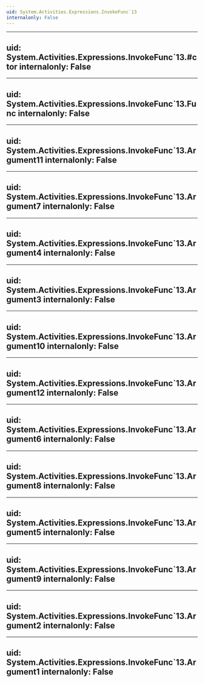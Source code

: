 ```yaml
---
uid: System.Activities.Expressions.InvokeFunc`13
internalonly: False
---
```


---
uid: System.Activities.Expressions.InvokeFunc`13.#ctor
internalonly: False
---

---
uid: System.Activities.Expressions.InvokeFunc`13.Func
internalonly: False
---

---
uid: System.Activities.Expressions.InvokeFunc`13.Argument11
internalonly: False
---

---
uid: System.Activities.Expressions.InvokeFunc`13.Argument7
internalonly: False
---

---
uid: System.Activities.Expressions.InvokeFunc`13.Argument4
internalonly: False
---

---
uid: System.Activities.Expressions.InvokeFunc`13.Argument3
internalonly: False
---

---
uid: System.Activities.Expressions.InvokeFunc`13.Argument10
internalonly: False
---

---
uid: System.Activities.Expressions.InvokeFunc`13.Argument12
internalonly: False
---

---
uid: System.Activities.Expressions.InvokeFunc`13.Argument6
internalonly: False
---

---
uid: System.Activities.Expressions.InvokeFunc`13.Argument8
internalonly: False
---

---
uid: System.Activities.Expressions.InvokeFunc`13.Argument5
internalonly: False
---

---
uid: System.Activities.Expressions.InvokeFunc`13.Argument9
internalonly: False
---

---
uid: System.Activities.Expressions.InvokeFunc`13.Argument2
internalonly: False
---

---
uid: System.Activities.Expressions.InvokeFunc`13.Argument1
internalonly: False
---
